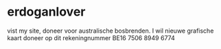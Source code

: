 # erdoganlover
vist my site, doneer voor australische bosbrenden.
I wil nieuwe grafische kaart 
doneer op dit rekeningnummer
BE16 7506 8949 6774
